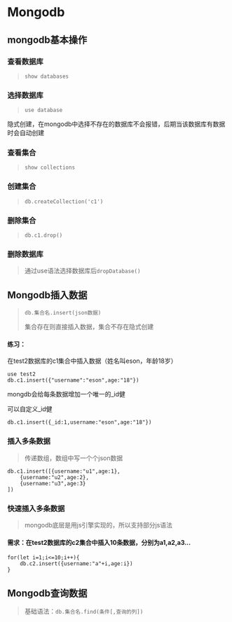 # Mongodb

## mongodb基本操作

### 查看数据库

> `show databases`

### 选择数据库

> `use database`

隐式创建，在mongodb中选择不存在的数据库不会报错，后期当该数据库有数据时会自动创建

### 查看集合

> `show collections`

### 创建集合

> `db.createCollection('c1')`

### 删除集合

> `db.c1.drop()`

### 删除数据库

> 通过use语法选择数据库后`dropDatabase()`



## Mongodb插入数据

> `db.集合名.insert(json数据)`
>
> 集合存在则直接插入数据，集合不存在隐式创建

#### 练习：

在test2数据库的c1集合中插入数据（姓名叫eson，年龄18岁）

```
use test2
db.c1.insert({"username":"eson",age:"18"})
```

mongdb会给每条数据增加一个唯一的_id健

可以自定义_id健

`db.c1.insert({_id:1,username:"eson",age:"18"})`

### 插入多条数据

> 传递数组，数组中写一个个json数据

```
db.c1.insert([{username:"u1",age:1},
	{username:"u2",age:2},
	{username:"u3",age:3}
])
```

### 快速插入多条数据

> mongodb底层是用js引擎实现的，所以支持部分js语法

#### 需求：在test2数据库的c2集合中插入10条数据，分别为a1,a2,a3...

```
for(let i=1;i<=10;i++){
	db.c2.insert({username:"a"+i,age:i})
}
```



## Mongodb查询数据

> 基础语法：`db.集合名.find(条件[,查询的列])`

